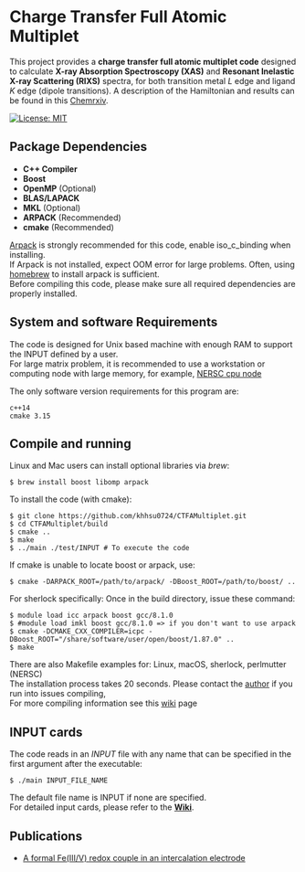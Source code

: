 # Charge Transfer Full Atomic Multiplet

This project provides a **charge transfer full atomic multiplet code** designed to calculate **X-ray Absorption Spectroscopy (XAS)** and **Resonant Inelastic X-ray Scattering (RIXS)** spectra, for both transition metal *L* edge and ligand *K* edge (dipole transitions). A description of the Hamiltonian and results can be found in this [Chemrxiv](https://chemrxiv.org/engage/chemrxiv/article-details/6671eb0e5101a2ffa8e63407).

[![License: MIT](https://img.shields.io/badge/License-MIT-yellow.svg)](https://opensource.org/licenses/MIT)
## Package Dependencies
- **C++ Compiler**
- **Boost**
- **OpenMP** (Optional)
- **BLAS/LAPACK**
- **MKL** (Optional)
- **ARPACK** (Recommended)
- **cmake** (Recommended)

[Arpack](https://github.com/opencollab/arpack-ng) is strongly recommended for this code, enable iso_c_binding when installing. \
If Arpack is not installed, expect OOM error for large problems. Often, using [homebrew](https://brew.sh/) to install arpack is sufficient. \
Before compiling this code, please make sure all required dependencies are properly installed.

## System and software Requirements
The code is designed for Unix based machine with enough RAM to support the INPUT defined by a user. \
For large matrix problem, it is recommended to use a workstation or computing node with large memory, for example, [NERSC cpu node](https://docs.nersc.gov/systems/perlmutter/architecture/)

The only software version requirements for this program are:
```
c++14
cmake 3.15
```

## Compile and running
Linux and Mac users can install optional libraries via *brew*:
```
$ brew install boost libomp arpack
```

To install the code (with cmake):
```
$ git clone https://github.com/khhsu0724/CTFAMultiplet.git
$ cd CTFAMultiplet/build
$ cmake ..
$ make
$ ../main ./test/INPUT # To execute the code
```
If cmake is unable to locate boost or arpack, use: 
```
$ cmake -DARPACK_ROOT=/path/to/arpack/ -DBoost_ROOT=/path/to/boost/ ..
```

For sherlock specifically: Once in the build directory, issue these command: 
```
$ module load icc arpack boost gcc/8.1.0
$ #module load imkl boost gcc/8.1.0 => if you don't want to use arpack
$ cmake -DCMAKE_CXX_COMPILER=icpc -DBoost_ROOT="/share/software/user/open/boost/1.87.0" ..
$ make
```

There are also Makefile examples for: Linux, macOS, sherlock, perlmutter (NERSC) \
The installation process takes 20 seconds.
Please contact the [author](mailto:khhsu0724@gmail.com) if you run into issues compiling,\
For more compiling information see this [wiki](https://github.com/khhsu0724/CTFAMultiplet/wiki/Getting-Started) page


## INPUT cards
The code reads in an *INPUT* file with any name that can be specified in the first argument after the executable:
```
$ ./main INPUT_FILE_NAME
```
The default file name is INPUT if none are specified.\
For detailed input cards, please refer to the **[Wiki](https://github.com/khhsu0724/CTFAMultiplet/wiki/Input-Parameters)**.

## Publications
- [A formal Fe(III/V) redox couple in an intercalation electrode](https://chemrxiv.org/engage/chemrxiv/article-details/6671eb0e5101a2ffa8e63407)